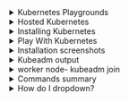 <details>
<summary>Kubernetes Playgrounds</summary>
<br>

  Test playgrounds are the simplest ways to get Kubernetes, but they’re not intended for production. Common examples include Magic Sandbox, Play with Kubernetes, and Docker Desktop.

With Magic Sandbox, you register for an account and login. That’s it; you’ve instantly got a fully working multi-node private cluster that’s ready to go. You also get curated lessons and hands-on labs.

Play with Kubernetes requires you to login with a GitHub or Docker Hub account and follow a few simple steps to build a cluster that lasts for four hours.

Docker Desktop is a free desktop application from Docker, Inc. You download and run the installer, and after a few clicks, you’ve got a single-node development cluster on your laptop.

    ⚠️ Note: Kubernetes is a fast-developing technology; due to that, version changes, and different cluster names, the output might a bit different from what is mentioned in this course.

The course’s GitHub repo#
  > https://github.com/rupeshpanwar/TheK8sBook.git
  
</details>

<details>
<summary>Hosted Kubernetes</summary>
<br>

  Most of the major cloud platforms now offer their own hosted Kubernetes services. In this model, the control plane (masters) components are managed by your cloud platform. For example, your cloud provider makes sure the control plane is highly available, performant, and handles all control plane upgrades. On the flip side, you have less control over versions and have limited options to customize.

Irrespective of pros and cons, hosted Kubernetes services are as close to zero-effort production-grade Kubernetes as you will get. In fact, the Google Kubernetes Engine (GKE) lets you deploy a production-grade Kubernetes cluster and the Istio service mesh with just a few simple clicks. Other clouds offer similar services:

    AWS: Elastic Kubernetes Service (EKS)
    Azure: Azure Kubernetes Service (AKS)
    Linode: Linode Kubernetes Engine (LKE)
    DigitalOcean: DigitalOcean Kubernetes
    IBM Cloud: IBM Cloud Kubernetes Service
    Google Cloud Platform: Google Kubernetes Engine (GKE)
  
With these offerings in mind, ask yourself the following question before building your own Kubernetes cluster: Is building and managing your own Kubernetes cluster the best use of your time and other resources? If the answer isn’t “Hell yes”, I strongly suggest you consider a hosted service.
DIY Kubernetes clusters#

By far the hardest way to get a Kubernetes cluster is to build one yourself.

Yes, DIY installations are a lot easier than they used to be, but they’re still hard. However, they provide the most flexibility and give you ultimate control over your configuration, which can be a good thing and a bad thing.

  
</details>


<details>
<summary>Installing Kubernetes</summary>
<br>

  There are a ridiculous number of different ways to get a Kubernetes cluster, and we’re not trying to show them all (there are probably hundreds). The methods shown here are simple, and I’ve chosen them because they’re quick and easy ways to get a Kubernetes cluster that you can follow most of the examples with.

All of the examples will work on Magic Sandbox and GKE, and most of them will work on other installations. Ingress examples and volumes may not work on platforms like Docker Desktop and Play with Kubernetes.

In this course, we’ll look at the following:

    Play with Kubernetes (PWK)
    Docker Desktop: local development cluster on your laptop
    Google Kubernetes Engine (GKE): production-grade hosted cluster


</details>

<details>
<summary>Play With Kubernetes</summary>
<br>

  Play with Kubernetes (PWK) is a quick and simple way to get your hands on a development Kubernetes cluster. All you need is a computer, an internet connection, and an account on Docker Hub or GitHub.

However, it has a few limitations to be aware of.

    It’s time-limited – you get a cluster that lasts for four hours.
    It lacks some integrations with external services, such as cloud-based load balancers and volumes.
    It often suffers from capacity issues (it’s offered as a free service).

Let’s see what it looks like.

    Go to https://labs.play-with-k8s.com/

    Login with your GitHub or Docker Hub account and click Start

    Click + ADD NEW INSTANCE from the navigation pane on the left of your browser. You will be presented with a terminal window in the right of your browser. This is a Kubernetes node (node1).

    Run a few commands to see some of the components pre-installed on the node.

Run the following:
$ docker version

The output will look like:
 Docker version 19.03.11-ce...

Run the following:
$ kubectl version --output=yaml

The output will be something like the following:
clientVersion:
...
     major: "1"
     minor: "18"

As the output shows, the node already has Docker and kubectl (the Kubernetes client) pre-installed. Other tools, including kubeadm, are also pre-installed. More on these tools later.

It’s also worth noting that although the command prompt is a $, you’re actually running as root. You can confirm this by running whoami or id.

    Run the provided kubeadm init command to initialize a new cluster.

    When you added a new instance in step 3, PWK gave you a short list of commands to initialize a new Kubernetes cluster. One of these was kubeadm init.... Running this command will initialize a new cluster and configure the API server to listen on the correct IP interface.

    You may be able to specify the version of Kubernetes to install by adding the --kubernetes-version flag to the command. The latest versions can be seen here. Not all versions work with PWK.

$ kubeadm init --apiserver-advertise-address $(hostname -i) --pod-network-cidr...

    Please be patient after the kubeadm init command as it takes a while.

You will get the following output:
[kubeadm] WARNING: kubeadm is in beta, do not use it for prod...
[init] Using Kubernetes version: v1.18.8
[init] Using Authorization modes: [Node RBAC]
<Snip>
Your Kubernetes master has initialized successfully!
<Snip>
  
Congratulations! You have a brand new single-node Kubernetes cluster. The node that you executed the command from (node1) is initialized as the master.

The output of the kubeadm init gives you a short list of commands it wants you to run. These will copy the Kubernetes config file and set permissions. You can ignore these, as PWK has already configured them for you. Feel free to poke around inside of $HOME/.kube.

    Verify the cluster with the following kubectl command:

$ kubectl get nodes

The output will be:
NAME      STATUS     ROLES   AGE       VERSION
node1     NotReady   master  1m        v1.18.4

The output shows a single-node Kubernetes cluster. However, the status of the node is NotReady. This is because you haven’t configured the Pod network yet. When you first logged on to the PWK node, you were given three commands to configure the cluster. So far, you’ve only executed the first one (kubeadm init...).

    Initialize the Pod network (cluster networking).

    Copy the second command from the list of three commands that were printed on the screen when you first created node1 (it will be a kubectl apply command). Paste it onto a new line in the terminal.

$ kubectl apply -f https://raw.githubusercontent.com...

You will get the following output:
configmap/kube-router-cfg created
daemonset.apps/kube-router created
serviceaccount/kube-router created
clusterrole.rbac.authorization.k8s.io/kube-router created
clusterrolebinding.rbac.authorization.k8s.io/kube-router created
    Verify the cluster again to see if node1 has changed to Ready (it may take a few seconds to transition to ready).

$ kubectl get nodes

You will get the following output:
NAME      STATUS    ROLES     AGE       VERSION
node1     Ready     master  2m        v1.18.4

Now that the Pod network has been initialized and the control plane is Ready, you’re ready to add some worker nodes.

    Copy the long kubeadm join that was displayed as part of the output from the kubeadm init command.

    When you initialized the new cluster with kubeadm init, the final output of the command listed a kubeadm join command to use when adding nodes. This command includes the cluster join-token, the IP socket that the API server is listening on, and other bits required to join a new node to the cluster. Copy this command and be ready to paste it into the terminal of a new node (node2).

    Click the + ADD NEW INSTANCE button in the left pane of the PWK window.

You will be given a new node called node2.

    Paste the kubeadm join command into the terminal of node2.

The join-token and IP address will be different in your environment.
$ kubeadm join --token 948f32.79bd6c8e951cf122 10.0.29.3:6443...

The output will be:

Initializing machine ID from random generator.
[preflight] running pre-flight checks
<Snip>
This node has joined the cluster:
* Certificate signing request was sent to master and a response
  was received.
* The Kubelet was informed of the new secure connection details.
  
  
    Switch back to node1 and run another kubectl get nodes
NAME      STATUS    ROLES    AGE       VERSION
node1     Ready     master   5m        v1.18.4
node2     Ready     <none>   1m        v1.18.4


Your Kubernetes cluster now has two nodes – one master and one worker node.

Feel free to add more nodes.

Congratulations! You have a fully working Kubernetes cluster that you can use as a test lab.

It’s worth pointing out that node1 was initialized as the Kubernetes master, and additional nodes will join the cluster as worker nodes. PWK usually puts a blue icon next to masters and a transparent one next to nodes. This helps you identify which is which.
</details>

<details>
<summary>Installation screenshots</summary>
<br>
  
Prequisites
  - docker
  - kubectl
  - kubeadm

   completely the user's responsibilites.

 You can bootstrap a cluster as follows:

 1. Initializes cluster master node:

 kubeadm init --apiserver-advertise-address $(hostname -i) --pod-network-cidr 10.5.0.0/16
    

 2. Initialize cluster networking:

kubectl apply -f https://raw.githubusercontent.com/cloudnativelabs/kube-router/master/daemonset/kubeadm-kuberouter.yaml


 3. (Optional) Create an nginx deployment:

 kubectl apply -f https://raw.githubusercontent.com/kubernetes/website/master/content/en/examples/application/nginx-app.yaml
</details>

<details>
<summary>Kubeadm output</summary>
<br>
  
```
[node1 ~]$  kubeadm init --apiserver-advertise-address $(hostname -i) --pod-network-cidr 10.5.0.0/16
I0507 02:53:56.170352    1622 version.go:251] remote version is much newer: v1.24.0; falling back to: stable-1.20
[init] Using Kubernetes version: v1.20.15
[preflight] Running pre-flight checks
        [WARNING Service-Docker]: docker service is not active, please run 'systemctl start docker.service'
        [WARNING IsDockerSystemdCheck]: detected "cgroupfs" as the Docker cgroup driver. The recommended driver is "systemd". Please follow the guide at https://kubernetes.io/docs/setup/cri/
        [WARNING FileContent--proc-sys-net-bridge-bridge-nf-call-iptables]: /proc/sys/net/bridge/bridge-nf-call-iptables does not exist
        [WARNING Swap]: running with swap on is not supported. Please disable swap
[preflight] The system verification failed. Printing the output from the verification:
KERNEL_VERSION: 4.4.0-210-generic
DOCKER_VERSION: 20.10.1
OS: Linux
CGROUPS_CPU: enabled
CGROUPS_CPUACCT: enabled
CGROUPS_CPUSET: enabled
CGROUPS_DEVICES: enabled
CGROUPS_FREEZER: enabled
CGROUPS_MEMORY: enabled
CGROUPS_PIDS: enabled
CGROUPS_HUGETLB: enabled
        [WARNING SystemVerification]: this Docker version is not on the list of validated versions: 20.10.1. Latest validated version: 19.03
        [WARNING SystemVerification]: failed to parse kernel config: unable to load kernel module: "configs", output: "", err: exit status 1
[preflight] Pulling images required for setting up a Kubernetes cluster
[preflight] This might take a minute or two, depending on the speed of your internet connection
[preflight] You can also perform this action in beforehand using 'kubeadm config images pull'
[certs] Using certificateDir folder "/etc/kubernetes/pki"
[certs] Generating "ca" certificate and key
[certs] Generating "apiserver" certificate and key
[certs] apiserver serving cert is signed for DNS names [kubernetes kubernetes.default kubernetes.default.svc kubernetes.default.svc.cluster.local node1] and IPs [10.96.0.1 192.168.0.23]
[certs] Generating "apiserver-kubelet-client" certificate and key
[certs] Generating "front-proxy-ca" certificate and key
[certs] Generating "front-proxy-client" certificate and key
[certs] Generating "etcd/ca" certificate and key
[certs] Generating "etcd/server" certificate and key
[certs] etcd/server serving cert is signed for DNS names [localhost node1] and IPs [192.168.0.23 127.0.0.1 ::1]
[certs] Generating "etcd/peer" certificate and key
[certs] etcd/peer serving cert is signed for DNS names [localhost node1] and IPs [192.168.0.23 127.0.0.1 ::1]
[certs] Generating "etcd/healthcheck-client" certificate and key
[certs] Generating "apiserver-etcd-client" certificate and key
[certs] Generating "sa" key and public key
[kubeconfig] Using kubeconfig folder "/etc/kubernetes"
[kubeconfig] Writing "admin.conf" kubeconfig file
[kubeconfig] Writing "kubelet.conf" kubeconfig file
[kubeconfig] Writing "controller-manager.conf" kubeconfig file
[kubeconfig] Writing "scheduler.conf" kubeconfig file
[kubelet-start] Writing kubelet environment file with flags to file "/var/lib/kubelet/kubeadm-flags.env"
[kubelet-start] Writing kubelet configuration to file "/var/lib/kubelet/config.yaml"
[kubelet-start] Starting the kubelet
[control-plane] Using manifest folder "/etc/kubernetes/manifests"
[control-plane] Creating static Pod manifest for "kube-apiserver"
[control-plane] Creating static Pod manifest for "kube-controller-manager"
[control-plane] Creating static Pod manifest for "kube-scheduler"
[etcd] Creating static Pod manifest for local etcd in "/etc/kubernetes/manifests"
[wait-control-plane] Waiting for the kubelet to boot up the control plane as static Pods from directory "/etc/kubernetes/manifests". This can take up to 4m0s
[apiclient] All control plane components are healthy after 12.004769 seconds
[upload-config] Storing the configuration used in ConfigMap "kubeadm-config" in the "kube-system" Namespace
[kubelet] Creating a ConfigMap "kubelet-config-1.20" in namespace kube-system with the configuration for the kubelets in the cluster
[upload-certs] Skipping phase. Please see --upload-certs
[mark-control-plane] Marking the node node1 as control-plane by adding the labels "node-role.kubernetes.io/master=''" and "node-role.kubernetes.io/control-plane='' (deprecated)"
[mark-control-plane] Marking the node node1 as control-plane by adding the taints [node-role.kubernetes.io/master:NoSchedule]
[bootstrap-token] Using token: stv4f6.l9fpk299jbvnfili
[bootstrap-token] Configuring bootstrap tokens, cluster-info ConfigMap, RBAC Roles
[bootstrap-token] configured RBAC rules to allow Node Bootstrap tokens to get nodes
[bootstrap-token] configured RBAC rules to allow Node Bootstrap tokens to post CSRs in order for nodes to get long term certificate credentials
[bootstrap-token] configured RBAC rules to allow the csrapprover controller automatically approve CSRs from a Node Bootstrap Token
[bootstrap-token] configured RBAC rules to allow certificate rotation for all node client certificates in the cluster
[bootstrap-token] Creating the "cluster-info" ConfigMap in the "kube-public" namespace
[addons] Applied essential addon: CoreDNS
[addons] Applied essential addon: kube-proxy

Your Kubernetes control-plane has initialized successfully!

To start using your cluster, you need to run the following as a regular user:

  mkdir -p $HOME/.kube
  sudo cp -i /etc/kubernetes/admin.conf $HOME/.kube/config
  sudo chown $(id -u):$(id -g) $HOME/.kube/config

Alternatively, if you are the root user, you can run:

  export KUBECONFIG=/etc/kubernetes/admin.conf

You should now deploy a pod network to the cluster.
Run "kubectl apply -f [podnetwork].yaml" with one of the options listed at:
  https://kubernetes.io/docs/concepts/cluster-administration/addons/

Then you can join any number of worker nodes by running the following on each as root:

kubeadm join 192.168.0.23:6443 --token stv4f6.l9fpk299jbvnfili \
    --discovery-token-ca-cert-hash sha256:e44ff7b87ffb2d25570cb980808d07fd7965114a0550fef1cb7ca1c93b8a1ab6 
Waiting for api server to startup
Warning: resource daemonsets/kube-proxy is missing the kubectl.kubernetes.io/last-applied-configuration annotation which is required by kubectl apply. kubectl apply should only be used on resources created declaratively by either kubectl create --save-config or kubectl apply. The missing annotation will be patched automatically.
daemonset.apps/kube-proxy configured
No resources found
```  

</details>

<details>
<summary>worker node- kubeadm join</summary>
<br>

``` 
node2 ~]$ kubeadm join 192.168.0.23:6443 --token stv4f6.l9fpk299jbvnfili \
>     --discovery-token-ca-cert-hash sha256:e44ff7b87ffb2d25570cb980808d07fd7965114a0550fef1cb7ca1c93b8a1ab6 
Initializing machine ID from random generator.
[preflight] Running pre-flight checks
        [WARNING Service-Docker]: docker service is not active, please run 'systemctl start docker.service'
        [WARNING IsDockerSystemdCheck]: detected "cgroupfs" as the Docker cgroup driver. The recommended driver is "systemd". Please follow the guide at https://kubernetes.io/docs/setup/cri/
        [WARNING FileContent--proc-sys-net-bridge-bridge-nf-call-iptables]: /proc/sys/net/bridge/bridge-nf-call-iptables does not exist
        [WARNING Swap]: running with swap on is not supported. Please disable swap
[preflight] The system verification failed. Printing the output from the verification:
KERNEL_VERSION: 4.4.0-210-generic
DOCKER_VERSION: 20.10.1
OS: Linux
CGROUPS_CPU: enabled
CGROUPS_CPUACCT: enabled
CGROUPS_CPUSET: enabled
CGROUPS_DEVICES: enabled
CGROUPS_FREEZER: enabled
CGROUPS_MEMORY: enabled
CGROUPS_PIDS: enabled
CGROUPS_HUGETLB: enabled
        [WARNING SystemVerification]: this Docker version is not on the list of validated versions: 20.10.1. Latest validated version: 19.03
        [WARNING SystemVerification]: failed to parse kernel config: unable to load kernel module: "configs", output: "", err: exit status 1
[preflight] Reading configuration from the cluster...
[preflight] FYI: You can look at this config file with 'kubectl -n kube-system get cm kubeadm-config -o yaml'
[kubelet-start] Writing kubelet configuration to file "/var/lib/kubelet/config.yaml"
[kubelet-start] Writing kubelet environment file with flags to file "/var/lib/kubelet/kubeadm-flags.env"
[kubelet-start] Starting the kubelet
[kubelet-start] Waiting for the kubelet to perform the TLS Bootstrap...

This node has joined the cluster:
* Certificate signing request was sent to apiserver and a response was received.
* The Kubelet was informed of the new secure connection details.

Run 'kubectl get nodes' on the control-plane to see this node join the cluster.

[node2 ~]$
```
</details>

<details>
<summary>Commands summary </summary>
<br>

```
    1  docker
    2  kubeadm
    4  kubectl version --output=yaml
    5   kubeadm init --apiserver-advertise-address $(hostname -i) --pod-network-cidr 10.5.0.0/16
    7  kubectl get nodes
    8  ls $HOME/.kube
    9  ls $HOME/.kube/config
   10  cat $HOME/.kube/config
   12  alias k='kubectl'
   13  alias kg='kubectl get'
   14  alias kd='kubectl delete'
   15  kubectl apply -f https://raw.githubusercontent.com/cloudnativelabs/kube-router/master/daemonset/kubeadm-kuberouter.yaml
   16  kg nodes
   18  export KUBECONFIG=/etc/kubernetes/admin.conf
  node2 ~]$ kubeadm join 192.168.0.23:6443 --token stv4f6.l9fpk299jbvnfili \
>     --discovery-token-ca-cert-hash sha256:e44ff7b87ffb2d25570cb980808d07fd7965114a0550fef1cb7ca1c93b8a1ab6
   19  kg nodes
  
```
</details>
  
<details>
<summary>How do I dropdown?</summary>
<br>
This is how you dropdown.
</details>

